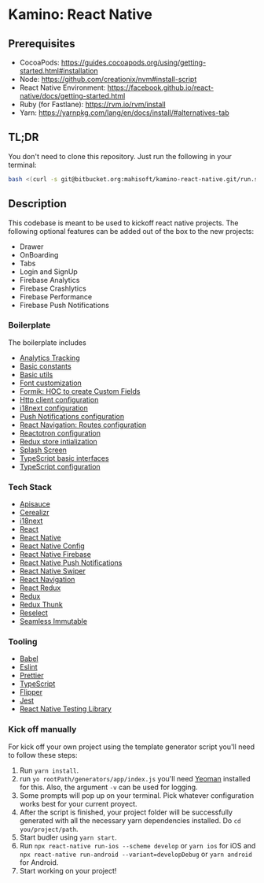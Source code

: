 # Kamino: React Native

## Prerequisites

- CocoaPods: https://guides.cocoapods.org/using/getting-started.html#installation
- Node: https://github.com/creationix/nvm#install-script
- React Native Environment: https://facebook.github.io/react-native/docs/getting-started.html
- Ruby (for Fastlane): https://rvm.io/rvm/install
- Yarn: https://yarnpkg.com/lang/en/docs/install/#alternatives-tab

## TL;DR

You don't need to clone this repository. Just run the following in your terminal:

```bash
bash <(curl -s git@bitbucket.org:mahisoft/kamino-react-native.git/run.sh)
```

## Description

This codebase is meant to be used to kickoff react native projects.
The following optional features can be added out of the box to the new projects:

- Drawer
- OnBoarding
- Tabs
- Login and SignUp
- Firebase Analytics
- Firebase Crashlytics
- Firebase Performance
- Firebase Push Notifications

### Boilerplate

The boilerplate includes

- [Analytics Tracking](/generators/app/templates/src/redux/middlewares/analyticsMiddleware.js)
- [Basic constants](/generators/app/templates/src/constants)
- [Basic utils](/generators/app/templates/src/utils)
- [Font customization](/generators/app/templates/src/config/fonts.js)
- [Formik: HOC to create Custom Fields](/generators/app/templates/src/app/components/withFormikField/index.tsx)
- [Http client configuration](/generators/app/templates/src/config/api.js)
- [i18next configuration](/generators/app/templates/src/config/i18n.js)
- [Push Notifications configuration](/generators/app/templates/src/config/pushNotifications.js)
- [React Navigation: Routes configuration](/generators/app/templates/src/app/components/AppNavigator/navigator.ejs)
- [Reactotron configuration](/generators/app/templates/src/config/reactotronConfig.ejs)
- [Redux store intialization](/generators/app/templates/src/redux/store.ejs)
- [Splash Screen](/generators/app/tasks/appSetup/coreFiles/splashScreenSetup.js)
- [TypeScript basic interfaces](/generators/app/templates/src/interfaces)
- [TypeScript configuration](/generators/app/templates/tsconfig.json)

### Tech Stack

- [Apisauce](https://github.com/skellock/apisauce)
- [Cerealizr](https://github.com/damfinkel/cerealizr)
- [i18next](https://www.i18next.com/)
- [React](https://reactjs.org/)
- [React Native](https://reactnative.dev/)
- [React Native Config](https://github.com/luggit/react-native-config)
- [React Native Firebase](https://invertase.io/oss/react-native-firebase)
- [React Native Push Notifications](https://github.com/zo0r/react-native-push-notification)
- [React Native Swiper](https://github.com/leecade/react-native-swiper)
- [React Navigation](https://reactnavigation.org/)
- [React Redux](https://react-redux.js.org/)
- [Redux](http://redux.js.org/)
- [Redux Thunk](https://github.com/gaearon/redux-thunk)
- [Reselect](https://github.com/reactjs/reselect)
- [Seamless Immutable](https://github.com/rtfeldman/seamless-immutable)

### Tooling

- [Babel](https://babeljs.io/)
- [Eslint](http://eslint.org/)
- [Prettier](https://github.com/prettier/prettier)
- [TypeScript](https://www.typescriptlang.org/)
- [Flipper](https://fbflipper.com/)
- [Jest](https://jestjs.io/)
- [React Native Testing Library](https://github.com/callstack/react-native-testing-library)

### Kick off manually

For kick off your own project using the template generator script you'll need to follow these steps:

1. Run `yarn install`.
2. run `yo rootPath/generators/app/index.js` you'll need [Yeoman](https://yeoman.io/learning/index.html) installed for this. Also, the argument `-v` can be used for logging.
3. Some prompts will pop up on your terminal. Pick whatever configuration works best for your current proyect.
4. After the script is finished, your project folder will be successfully generated with all the necessary yarn dependencies installed. Do `cd you/project/path`.
5. Start budler using `yarn start`.
6. Run `npx react-native run-ios --scheme develop` or `yarn ios` for iOS and `npx react-native run-android --variant=developDebug` or `yarn android` for Android.
7. Start working on your project!
